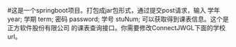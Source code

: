 #这是一个springboot项目。打包成jar包形式，通过提交post请求，输入 
    学年 year;
    学期 term;
    密码 password;
    学号 stuNum;
    可以获取得到课表信息。这个是 正方软件股份有限公司 的课表查询接口。你需要修改ConnectJWGL下面的学校url。
